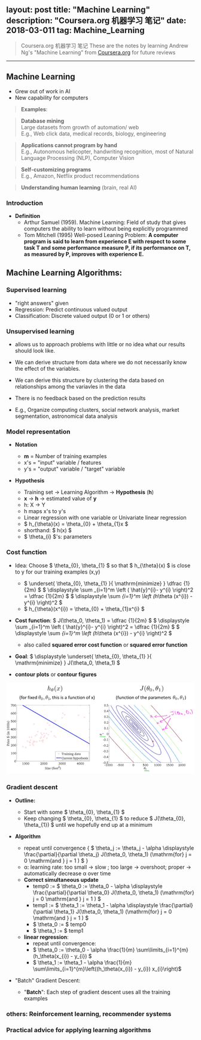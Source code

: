
layout: post
title: "Machine Learning"
description: "Coursera.org 机器学习 笔记"
date: 2018-03-011
tag: Machine_Learning
---
[Coursera.org]: <https://www.coursera.org/learn/machine-learning/home/welcome/> "Coursera"

> Coursera.org 机器学习 笔记
> These are the notes by learning Andrew Ng's "Machine Learning" from [Coursera.org] for future reviews

**********


## Machine Learning  

* Grew out of work in AI  
* New capability for computers  

> __Examples__:  

> __Database mining__  
    Large datasets from growth of automation/ web  
    E.g., Web click data, medical records, biology, engineering  

> __Applications cannot program by hand__  
    E.g., Autonomous helicopter, handwriting recognition, most of Natural Language Processing (NLP), Computer Vision  

> __Self-customizing programs__  
	E.g., Amazon, Netflix product recommendations  

> __Understanding human learning__ (brain, real AI)  


### Introduction  

* __Definition__  
	* Arthur Samuel (1959). Machine Learning: Field of study that gives computers the ability to learn without being explicitly programmed  
	* Tom Mitchell (1995) Well-posed Leaning Problem: __A computer program is said to learn from experience E with respect to some task T and some performance measure P, if its performance on T, as measured by P, improves with experience E.__  


## Machine Learning Algorithms:  

### Supervised learning  

* "right answers" given  
* Regression: Predict continuous valued output  
* Classification: Discrete valued output (0 or 1 or others)  

### Unsupervised learning  

* allows us to approach problems with little or no idea what our results should look like.   
* We can derive structure from data where we do not necessarily know the effect of the variables.  
* We can derive this structure by clustering the data based on relationships among the variavles in the data
* There is no feedback based on the prediction results  

* E.g., Organize computing clusters, social network analysis, market segmentation, astronomical data analysis  

### Model representation  

* __Notation__  
	* __m__ = Number of training examples  
	* x's = "input" variable / features  
	* y's = "output" variable / "target" variable  

* __Hypothesis__
	* Training set &rarr; Learning Algorithm &rarr; __Hypothesis__ (__h__)  
	* __x__ &rarr; __h__ &rarr; estimated value of __y__  
	* h: X &rarr; Y   
    * h maps x's to y's  
	* Linear regression with one variable or Univariate linear regression  
	* $ h_{\theta}(x) = \theta_{0} + \theta_{1}x $  
	* shorthand: $ h(x) $  
	* $ \theta_{i} $'s: parameters  

### Cost function

* Idea: Choose $ \theta_{0}, \theta_{1} $ so that $ h_{\theta}(x) $ is close to y for our training examples (x,y)  
	* $ \underset{ \theta_{0}, \theta_{1} }{ \mathrm{minimize} } \dfrac {1}{2m} $
	$ \displaystyle \sum _{i=1}^m \left ( \hat{y}^{i}- y^{i} \right)^2 = \dfrac {1}{2m} $
	$ \displaystyle \sum _{i=1}^m \left (h_\theta (x^{i}) - y^{i} \right)^2 $  
	* $ h_{\theta}(x^{i}) = \theta_{0} + \theta_{1}x^{i} $  

* __Cost function__: $ J(\theta_0, \theta_1) = \dfrac {1}{2m} $
$ \displaystyle \sum _{i=1}^m \left ( \hat{y}^{i}- y^{i} \right)^2 = \dfrac {1}{2m} $
$ \displaystyle \sum _{i=1}^m \left (h_\theta (x^{i}) - y^{i} \right)^2 $  
	* also called __squared error cost function__ or __squared error function__    

* __Goal__: $ \displaystyle \underset{ \theta_{0}, \theta_{1} }{ \mathrm{minimize} } J(\theta_0, \theta_1) $  

* __contour plots__ or __contour figures__  
<img src="/images/Machine_Learning/contour.PNG">  

### Gradient descent

* __Outline:__
	* Start with some $ \theta_{0}, \theta_{1} $  
	* Keep changing $ \theta_{0}, \theta_{1} $ to reduce $ J(\theta_{0}, \theta_{1}) $ until we hopefully end up at a minimum

* __Algorithm__
	* repeat until convergence { $ \theta_j := \theta_j - \alpha \displaystyle \frac{\partial}{\partial \theta_j} J(\theta_0, \theta_1) (\mathrm{for} j = 0 \mathrm{and } j = 1 ) $ }
	* &alpha;: learning rate: too small &rarr; slow ; too large &rarr; overshoot; proper &rarr; automatically decrease &alpha; over time  
	* __Correct simultaneous update__
		* temp0 := $ \theta_0 := \theta_0 - \alpha \displaystyle \frac{\partial}{\partial \theta_0} J(\theta_0, \theta_1) (\mathrm{for} j = 0 \mathrm{and } j = 1 ) $
		* temp1 := $ \theta_1 := \theta_1 - \alpha \displaystyle \frac{\partial}{\partial \theta_1} J(\theta_0, \theta_1) (\mathrm{for} j = 0 \mathrm{and } j = 1 ) $
		* $ \theta_0 := $ temp0
		* $ \theta_1 := $ temp1
	* __linear regression__: 
		* repeat until convergence: 
		* $ \theta_0 := \theta_0 - \alpha \frac{1}{m} \sum\limits_{i=1}^{m}(h_\theta(x_{i}) - y_{i}) $
		* $ \theta_1 := \theta_1 - \alpha \frac{1}{m} \sum\limits_{i=1}^{m}\left((h_\theta(x_{i}) - y_{i}) x_{i}\right)$

* "Batch" Gradient Descent:  
	* "__Batch__": Each step of gradient descent uses all the training examples

### others: Reinforcement learning, recommender systems

### Practical advice for applying learning algorithms



